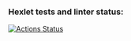 ### Hexlet tests and linter status:
[![Actions Status](https://github.com/RomanKharkin/java-project-71/workflows/hexlet-check/badge.svg)](https://github.com/RomanKharkin/java-project-71/actions)